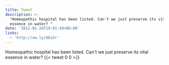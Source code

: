 ```yaml
---
title: Tweet
description: >-
  "Homeopathic hospital has been listed. Can't we just preserve its vital
  essence in water? "
date: '2012-01-24T19:01:49+00:00'
links:
  - 'http://ow.ly/8Ea3r'
---
```

Homeopathic hospital has been listed. Can't we just preserve its vital essence in water? 
      {{< tweet 0 0 >}}
    
